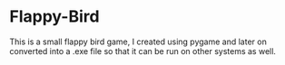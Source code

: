 # Flappy-Bird
This is a small flappy bird game, I created using pygame and later on converted into a .exe file so that it can be run on other systems as well. 
